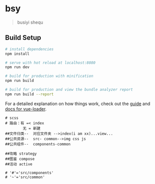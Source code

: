 # bsy

> busiyi shequ

## Build Setup

``` bash
# install dependencies
npm install

# serve with hot reload at localhost:8080
npm run dev

# build for production with minification
npm run build

# build for production and view the bundle analyzer report
npm run build --report
```

For a detailed explanation on how things work, check out the [guide](http://vuejs-templates.github.io/webpack/) and [docs for vue-loader](http://vuejs.github.io/vue-loader).

```
# scss
# 路由：有 =< index
		无 = 新建
##文件归类--  对应文件夹 -->index(i am xx)...view...
##公共资源--  src- common-->img css js
##公共组件--  components-common

##攻略 strategy
##图鉴 compose
##活动 active

# '#'='src/components'
# '~'='src/common'
```
